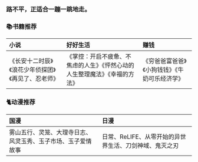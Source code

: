 ### 路不平，正适合一蹦一跳地走。

### 📚书籍推荐
|小说|好好生活|赚钱|
|:---|:---|:---|
|《长安十二时辰》《浪花少年侦探团》《再见了、忍老师》|《掌控：开启不疲惫、不焦虑的人生》《怦然心动的人生整理魔法》《幸福的方法》|《穷爸爸富爸爸》《小狗钱钱》《牛奶可乐经济学》|

### 🐈动漫推荐
|国漫|日漫|
|:---|:---|
|雾山五行、灵笼、大理寺日志、风灵玉秀、玉子市场、玉子爱情故事|日常、ReLIFE、从零开始的异世界生活、刀剑神域、鬼灭之刃|


<!--
**Urchinzhou/Urchinzhou** is a ✨ _special_ ✨ repository because its `README.md` (this file) appears on your GitHub profile.

Here are some ideas to get you started:

- 🔭 I’m currently working on ...
- 🌱 I’m currently learning ...
- 👯 I’m looking to collaborate on ...
- 🤔 I’m looking for help with ...
- 💬 Ask me about ...
- 📫 How to reach me: ...
- 😄 Pronouns: ...
- ⚡ Fun fact: ...
-->
